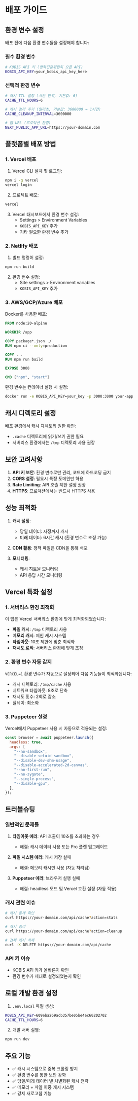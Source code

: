 # 배포 가이드

## 환경 변수 설정

배포 전에 다음 환경 변수들을 설정해야 합니다:

### 필수 환경 변수

```bash
# KOBIS API 키 (영화진흥위원회 오픈 API)
KOBIS_API_KEY=your_kobis_api_key_here
```

### 선택적 환경 변수

```bash
# 캐시 TTL 설정 (시간 단위, 기본값: 6)
CACHE_TTL_HOURS=6

# 캐시 정리 주기 (밀리초, 기본값: 3600000 = 1시간)
CACHE_CLEANUP_INTERVAL=3600000

# 앱 URL (프로덕션 환경)
NEXT_PUBLIC_APP_URL=https://your-domain.com
```

## 플랫폼별 배포 방법

### 1. Vercel 배포

1. Vercel CLI 설치 및 로그인:

```bash
npm i -g vercel
vercel login
```

2. 프로젝트 배포:

```bash
vercel
```

3. Vercel 대시보드에서 환경 변수 설정:
   - Settings > Environment Variables
   - `KOBIS_API_KEY` 추가
   - 기타 필요한 환경 변수 추가

### 2. Netlify 배포

1. 빌드 명령어 설정:

```bash
npm run build
```

2. 환경 변수 설정:
   - Site settings > Environment variables
   - `KOBIS_API_KEY` 추가

### 3. AWS/GCP/Azure 배포

Docker를 사용한 배포:

```dockerfile
FROM node:20-alpine

WORKDIR /app

COPY package*.json ./
RUN npm ci --only=production

COPY . .
RUN npm run build

EXPOSE 3000

CMD ["npm", "start"]
```

환경 변수는 컨테이너 실행 시 설정:

```bash
docker run -e KOBIS_API_KEY=your_key -p 3000:3000 your-app
```

## 캐시 디렉토리 설정

배포 환경에서 캐시 디렉토리 권한 확인:

- `.cache` 디렉토리에 읽기/쓰기 권한 필요
- 서버리스 환경에서는 `/tmp` 디렉토리 사용 권장

## 보안 고려사항

1. **API 키 보안**: 환경 변수로만 관리, 코드에 하드코딩 금지
2. **CORS 설정**: 필요시 특정 도메인만 허용
3. **Rate Limiting**: API 호출 제한 설정 권장
4. **HTTPS**: 프로덕션에서는 반드시 HTTPS 사용

## 성능 최적화

1. **캐시 설정**:

   - 당일 데이터: 자정까지 캐시
   - 미래 데이터: 6시간 캐시 (환경 변수로 조정 가능)

2. **CDN 활용**: 정적 파일은 CDN을 통해 배포

3. **모니터링**:
   - 캐시 히트율 모니터링
   - API 응답 시간 모니터링

## Vercel 특화 설정

### 1. 서버리스 환경 최적화

이 앱은 Vercel 서버리스 환경에 맞게 최적화되었습니다:

- **파일 캐시**: `/tmp` 디렉토리 사용
- **메모리 캐시**: 메인 캐시 시스템
- **타임아웃**: 10초 제한에 맞춘 최적화
- **재시도 로직**: 서버리스 환경에 맞게 조정

### 2. 환경 변수 자동 감지

`VERCEL=1` 환경 변수가 자동으로 설정되어 다음 기능들이 최적화됩니다:

- 캐시 디렉토리: `/tmp/cache` 사용
- 네트워크 타임아웃: 8초로 단축
- 재시도 횟수: 2회로 감소
- 딜레이: 최소화

### 3. Puppeteer 설정

Vercel에서 Puppeteer 사용 시 자동으로 적용되는 설정:

```javascript
const browser = await puppeteer.launch({
  headless: true,
  args: [
    "--no-sandbox",
    "--disable-setuid-sandbox",
    "--disable-dev-shm-usage",
    "--disable-accelerated-2d-canvas",
    "--no-first-run",
    "--no-zygote",
    "--single-process",
    "--disable-gpu",
  ],
});
```

## 트러블슈팅

### 일반적인 문제들

1. **타임아웃 에러**: API 호출이 10초를 초과하는 경우

   - 해결: 캐시 데이터 사용 또는 Pro 플랜 업그레이드

2. **파일 시스템 에러**: 캐시 저장 실패

   - 해결: 메모리 캐시만 사용 (자동 처리됨)

3. **Puppeteer 에러**: 브라우저 실행 실패
   - 해결: headless 모드 및 Vercel 호환 설정 (자동 적용)

### 캐시 관련 이슈

```bash
# 캐시 통계 확인
curl https://your-domain.com/api/cache?action=stats

# 캐시 정리
curl https://your-domain.com/api/cache?action=cleanup

# 전체 캐시 삭제
curl -X DELETE https://your-domain.com/api/cache
```

### API 키 이슈

- KOBIS API 키가 올바른지 확인
- 환경 변수가 제대로 설정되었는지 확인

## 로컬 개발 환경 설정

1. `.env.local` 파일 생성:

```bash
KOBIS_API_KEY=609eba269acb357be05be4ec60202702
CACHE_TTL_HOURS=6
```

2. 개발 서버 실행:

```bash
npm run dev
```

## 주요 기능

- ✅ 캐시 시스템으로 중복 크롤링 방지
- ✅ 환경 변수를 통한 보안 강화
- ✅ 당일/미래 데이터 별 차별화된 캐시 전략
- ✅ 메모리 + 파일 이중 캐시 시스템
- ✅ 강제 새로고침 기능
